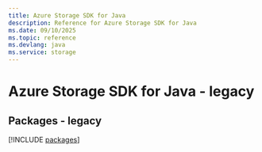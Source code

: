 ```yaml
---
title: Azure Storage SDK for Java
description: Reference for Azure Storage SDK for Java
ms.date: 09/10/2025
ms.topic: reference
ms.devlang: java
ms.service: storage
---
```

# Azure Storage SDK for Java - legacy
## Packages - legacy
[!INCLUDE [packages](storage-index.md)]